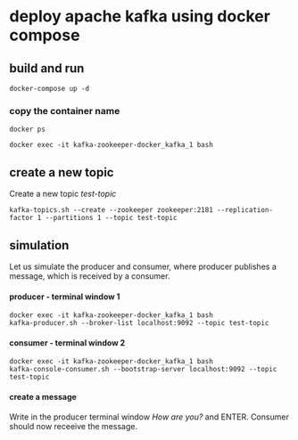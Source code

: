 # deploy apache kafka using docker compose

## build and run
```
docker-compose up -d
```

### copy the container name
```
docker ps
```

```
docker exec -it kafka-zookeeper-docker_kafka_1 bash
```


## create a new topic
Create a new topic _test-topic_
```
kafka-topics.sh --create --zookeeper zookeeper:2181 --replication-factor 1 --partitions 1 --topic test-topic
```

## simulation
Let us simulate the producer and consumer, where producer publishes a message, which is received by a consumer.

#### producer - terminal window 1
```
docker exec -it kafka-zookeeper-docker_kafka_1 bash
kafka-producer.sh --broker-list localhost:9092 --topic test-topic
```

#### consumer - terminal window 2
```
docker exec -it kafka-zookeeper-docker_kafka_1 bash
kafka-console-consumer.sh --bootstrap-server localhost:9092 --topic test-topic
```
#### create a message
Write in the producer terminal window _How are you?_ and ENTER.
Consumer should now receeive the message.
